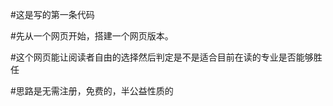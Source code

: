 #这是写的第一条代码

						
#先从一个网页开始，搭建一个网页版本。


#这个网页能让阅读者自由的选择然后判定是不是适合目前在读的专业是否能够胜任


#思路是无需注册，免费的，半公益性质的


